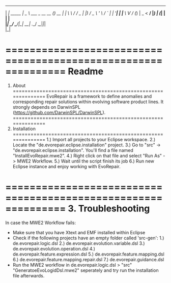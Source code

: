   _____            ____                  _      
 | ____|_   _____ |  _ \ ___ _ __   __ _(_)_ __ 
 |  _| \ \ / / _ \| |_) / _ \ '_ \ / _` | | '__|
 | |___ \ V / (_) |  _ <  __/ |_) | (_| | | |   
 |_____| \_/ \___/|_| \_\___| .__/ \__,_|_|_|   
                            |_|                 

==============================================================
Readme
==============================================================
1. About
==============================================================
EvoRepair is a framework to define anomalies and corresponding repair solutions within evolving software product lines. It strongly depends on DarwinSPL (https://github.com/DarwinSPL/DarwinSPL).
==============================================================
2. Installation
==============================================================
1.) Import all projects to your Eclipse workspace.
2.) Locate the "de.evorepair.eclipse.installation" project.
3.) Go to "src" -> "de.evorepair.eclipse.installation". You'll find a file named "InstallEvoRepair.mwe2".
4.) Right click on that file and select "Run As" -> MWE2 Workflow.
5.) Wait until the script finish its job
6.) Run new Eclipse instance and enjoy working with EvoRepair.

==============================================================
3. Troubleshooting
==============================================================
In case the MWE2 Workflow fails:
- Make sure that you have Xtext and EMF installed within Eclipse
- Check if the following projects have an empty folder called 'src-gen':
  1.) de.evorepair.logic.dsl
  2.) de.evorepair.evolution.variable.dsl
  3.) de.evorepair.evolution.operation.dsl
  4.) de.evorepair.feature.expression.dsl
  5.) de.evorepair.feature.mapping.dsl
  6.) de.evorepair.feature.mapping.repair.dsl
  7.) de.evorepair.guidance.dsl
- Run the MWE2 workflow in de.evorepair.logic.dsl > "src" "GeneratoeEvoLogidDsl.mwe2" seperately and try run the
  installation file afterwards.
